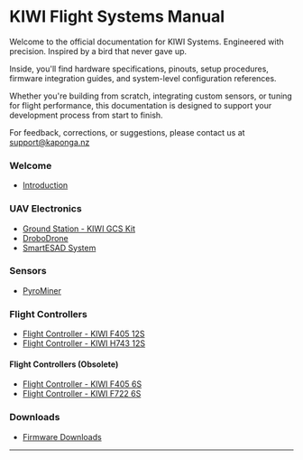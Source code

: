 # KIWI Flight Systems Manual

Welcome to the official documentation for KIWI Systems. Engineered with precision. Inspired by a bird that never gave
up.

Inside, you'll find hardware specifications, pinouts, setup
procedures, firmware integration
guides, and system-level configuration references.

Whether you're building from scratch, integrating custom sensors, or tuning for flight performance, this documentation
is designed to support your development process from start to finish.

For feedback, corrections, or suggestions, please contact us at support@kaponga.nz

### Welcome

- [Introduction](./SUMMARY.md)

### UAV Electronics

- [Ground Station - KIWI GCS Kit](./04-kiwiground.md)
- [DroboDrone](./06-drobodrone.md)
- [SmartESAD System]()

### Sensors

- [PyroMiner](07-mine1.md)

### Flight Controllers

- [Flight Controller - KIWI F405 12S ](./02.2-kiwif405-12S.md)
- [Flight Controller - KIWI H743 12S](./02.4-kiwih743.md)

#### Flight Controllers (Obsolete)

- [Flight Controller - KIWI F405 6S ](./02.1-kiwif405-6s.md)
- [Flight Controller - KIWI F722 6S](./02.3-kiwif722.md)

### Downloads

- [Firmware Downloads](./05-downloads.md)

-----------
